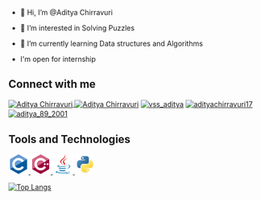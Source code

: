 - 👋 Hi, I’m @Aditya Chirravuri
- 👀 I’m interested in Solving Puzzles
- 🌱 I’m currently learning Data structures and Algorithms

- I'm open for internship

Connect with me
---
<a href = "https://www.facebook.com/aditya.chirravuri.92" target="blank"><img align="center" src="https://cdn.jsdelivr.net/npm/simple-icons@3.0.1/icons/facebook.svg" alt="Aditya Chirravuri" height="30" width="40" /> </a>
<a href="https://www.linkedin.com/in/aditya-chirravuri-36036b189" target="blank"><img align="center" src="https://cdn.jsdelivr.net/npm/simple-icons@3.0.1/icons/linkedin.svg" alt="Aditya Chirravuri" height="30" width="40" /></a>
<a href="https://www.hackerrank.com/vss_aditya" target="blank"><img align="center" src="https://cdn.jsdelivr.net/npm/simple-icons@3.0.1/icons/hackerrank.svg" alt="vss_aditya" height="30" width="40" /></a>
<a href= "https://www.hackerearth.com/@adityachirravuri17" target="blank"><img align="center" src="https://cdn.jsdelivr.net/npm/simple-icons@3.0.1/icons/hackerearth.svg" alt="adityachirravuri17" height="30" width="40" /></a></a>
<a href= "https://www.codechef.com/users/aditya_89_2001" target="blank"><img align="center" src="https://cdn.jsdelivr.net/npm/simple-icons@3.0.1/icons/codechef.svg" alt="aditya_89_2001" height="30" width="40" /></a></a>



Tools and Technologies
---
<a href="https://www.cprogramming.com/" target="_blank"> <img src="https://raw.githubusercontent.com/devicons/devicon/master/icons/c/c-original.svg" alt="c" width="40" height="40"/> </a>
<a href="https://www.w3schools.com/cpp/" target="_blank"> <img src="https://raw.githubusercontent.com/devicons/devicon/master/icons/cplusplus/cplusplus-original.svg" alt="cplusplus" width="40" height="40"/> </a>
<a href="https://www.java.com" target="_blank"> <img src="https://raw.githubusercontent.com/devicons/devicon/master/icons/java/java-original.svg" alt="java" width="40" height="40"/> </a>
<a href="https://www.python.org" target="_blank"> <img src="https://raw.githubusercontent.com/devicons/devicon/master/icons/python/python-original.svg" alt="python" width="40" height="40"/> </a>


[![Top Langs](https://github-readme-stats.vercel.app/api/top-langs/?username=AdityaChirravuri&layout=compact&theme=vision-friendly-dark&langs_count=10)](https://github.com/AdityaChirravuri/github-readme-stats)
